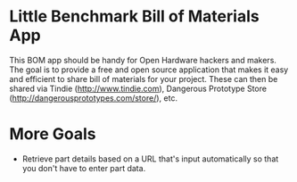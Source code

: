 # Little Benchmark Bill of Materials App
This BOM app should be handy for Open Hardware hackers and makers. The goal is to provide a free and open source application that makes it easy and efficient to share bill of materials for your project. These can then be shared via Tindie (http://www.tindie.com), Dangerous Prototype Store (http://dangerousprototypes.com/store/), etc.

# More Goals

- Retrieve part details based on a URL that's input automatically so that you don't have to enter part data.
